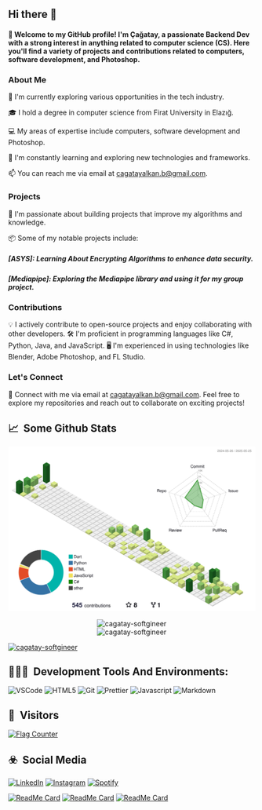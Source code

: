 ## Hi there 👋

#### 👋 Welcome to my GitHub profile! I'm Çağatay, a passionate Backend Dev with a strong interest in anything related to computer science (CS). Here you'll find a variety of projects and contributions related to computers, software development, and Photoshop.

### About Me

💼 I'm currently exploring various opportunities in the tech industry.

🎓 I hold a degree in computer science from Firat University in Elazığ.

💻 My areas of expertise include computers, software development and Photoshop.

🌱 I'm constantly learning and exploring new technologies and frameworks.

📫 You can reach me via email at cagatayalkan.b@gmail.com.

### Projects

🚀 I'm passionate about building projects that improve my algorithms and knowledge.

📦 Some of my notable projects include:

##### [ASYS]: Learning About Encrypting Algorithms to enhance data security.
##### [Mediapipe]: Exploring the Mediapipe library and using it for my group project.

### Contributions

💡 I actively contribute to open-source projects and enjoy collaborating with other developers.
🛠 I'm proficient in programming languages like C#, Python, Java, and JavaScript.
🖥️ I'm experienced in using technologies like Blender, Adobe Photoshop, and FL Studio.

### Let's Connect

🔗 Connect with me via email at cagatayalkan.b@gmail.com.
Feel free to explore my repositories and reach out to collaborate on exciting projects!

<h2>📈 &nbsp;Some Github Stats</h2>
<span align="center">
<p align="center" >
	<picture>
	  <source media="(prefers-color-scheme: dark)"  srcset="https://raw.githubusercontent.com/cagatay-softgineer/cagatay-softgineer/refs/heads/main/profile-3d-contrib/profile-night-green.svg" />
	  <source media="(prefers-color-scheme: light)" srcset="https://raw.githubusercontent.com/cagatay-softgineer/cagatay-softgineer/refs/heads/main/profile-3d-contrib/profile-green-animate.svg" />
	  <img alt="github profile contributions chart"    src="https://raw.githubusercontent.com/cagatay-softgineer/cagatay-softgineer/refs/heads/main/profile-3d-contrib/profile-green-animate.svg" />
	</picture>
</p>

</span>
<span align="center">
  <p><img style="max-width: 100% !important;height: auto !important;" src="https://github-readme-stats.vercel.app/api?username=cagatay-softgineer&show_icons=true&bg_color=292929&title_color=AAAAFF&icon_color=BBFF29&text_color=BBFFBB&min_width=%100" alt="cagatay-softgineer" />
  <br>
  <img style="max-width: 100% !important;height: auto !important;" src="https://github-readme-streak-stats.herokuapp.com?user=cagatay-softgineer&hide_border=false&theme=black-ice&background=292929&title_color=AAAAFF&icon_color=BBFF29&text_color=BBFFBB&min_width=%100" alt="cagatay-softgineer" /></p>
  </p>
</span>

<a href="https://github.com/ryo-ma/github-profile-trophy"><img src="https://github-profile-trophy.vercel.app/?username=cagatay-softgineer&margin-w=5" alt="cagatay-softgineer" /></a> 

<h2>👨🏻‍💻 &nbsp;Development Tools And Environments:</h2>
<p>
  <img alt="VSCode" src="https://img.shields.io/badge/-Visual_Studio_Code-0078D4?style=flat-square&logo=visual%20studio%20code&logoColor=white" />
  <img alt="HTML5" src="https://img.shields.io/badge/-HTML5-E34F26?style=flat-square&logo=html5&logoColor=white" />
  <img alt="Git" src="https://img.shields.io/badge/-Git-F05032?style=flat-square&logo=git&logoColor=white" />

  <img alt="Prettier" src="https://img.shields.io/badge/-Prettier-F7B93E?style=flat-square&logo=prettier&logoColor=white" />
  <img alt="Javascript" src="https://img.shields.io/badge/-JavaScript-F7DF1E?style=flat-square&logo=javascript&logoColor=black" />
  <img alt="Markdown" src="https://img.shields.io/badge/-Markdown-000000?style=flat-square&logo=Markdown&logoColor=white" />
</p>

<h2>🗿 &nbsp;Visitors</h2>
<p>
<a href="https://info.flagcounter.com/EbIL](https://s11.flagcounter.com/count/EbIL/bg_292929/txt_F6F6F6/border_A8A8A8/columns_8/maxflags_250/viewers_0/labels_1/pageviews_0/flags_0/percent_0/"><img src="https://s11.flagcounter.com/count/EbIL/bg_292929/txt_F6F6F6/border_A8A8A8/columns_8/maxflags_250/viewers_0/labels_1/pageviews_0/flags_0/percent_0/" alt="Flag Counter" border="0"></a>
</p>


<h2>☣️ &nbsp;Social Media</h2>
<p>
<a href="https://www.linkedin.com/in/cagatay-softgineer/" target="_blank"><img src="https://img.shields.io/badge/LinkedIn-%230077B5.svg?&style=flat-square&logo=linkedin&logoColor=white" alt="LinkedIn"></a>
<a href="https://www.instagram.com/cxgxtxyxlkxn/" target="_blank"><img src="https://img.shields.io/badge/Instagram-%23E4405F.svg?&style=flat-square&logo=instagram&logoColor=white" alt="Instagram"></a>
<a href="https://open.spotify.com/user/xyypabyfrp3z0le7niauo8s0l?si=ab88c1d4aa6645c0" target="_blank"><img src="https://img.shields.io/badge/Spotify-%231ED760.svg?&style=flat-square&logo=spotify&logoColor=white" alt="Spotify"></a>
</p>


[![ReadMe Card](https://github-readme-stats.vercel.app/api/pin/?username=cagatay-softgineer&repo=on-development-app)](https://github.com/cagatay-softgineer/on-development-app)
[![ReadMe Card](https://github-readme-stats.vercel.app/api/pin/?username=cagatay-softgineer&repo=mediapipe)](https://github.com/cagatay-softgineer/mediapipe)
[![ReadMe Card](https://github-readme-stats.vercel.app/api/pin/?username=cagatay-softgineer&repo=Glass-Fragmentation-Heatmap)](https://github.com/cagatay-softgineer/Glass-Fragmentation-Heatmap)

